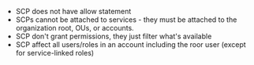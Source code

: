 - SCP does not have allow statement
- SCPs cannot be attached to services - they must be attached to the organization root, OUs, or accounts.
- SCP don't grant permissions, they just filter what's available
- SCP affect all users/roles in an account including the roor user (except for service-linked roles)